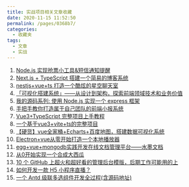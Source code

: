```yaml
---
title: 实战项目相关文章收藏
date: 2020-11-15 11:52:50
permalink: /pages/0368b7/
categories: 
  - 收藏夹
tags: 
  - 文章
  - 实战
---
```


1. [Node.js 实现抢票小工具&短信通知提醒][url-1]
2. [Next.js + TypeScript 搭建一个简易的博客系统][url-2]
3. [nestjs+vue+ts 打造一个酷炫的星空聊天室][url-3]
4. [「可视化搭建系统」——从设计到架构，探索前端领域技术和业务价值][url-4]
5. [我的源码系列: 使用 Node.js 实现一个 express 框架][url-5]
6. [手把手教你打造属于自己团队的前端小报系统][url-6]
7. [Vue3+TypeScript 完整项目上手教程][url-7]
8. [一个基于vue3+vite+ts的完整项目][url-8]
9. [【硬货】vue全家桶+Echarts+百度地图，搭建数据可视化系统][url-9]
10. [Electron+vue从零开始打造一个本地播放器][url-10]
11. [egg+vue+mongodb实践开发在线文档管理平台——水墨文档][url-11]
12. [从0开始实现一个合成大西瓜][url-12]
13. [10 个 GitHub 上超火和超好看的管理后台模版，后期工作可能用的上][url-13]
14. [如何开发一款 H5 小程序直播？][url-14]
15. [一个 Antd 级联多选组件开发全过程(含源码地址)][url-15]

[url-1]: https://juejin.im/post/6844903975301595150
[url-2]: https://mp.weixin.qq.com/s?__biz=MzUzNjk5MTE1OQ==&mid=2247486912&idx=2&sn=4d2d6fbb4f7e12cdb5ddcdc8cad206cf&chksm=faec8918cd9b000e1811f6094c1200d7c859e2f7793a53e0cf8ccaf54e8ed582de383674455c&mpshare=1&scene=1&srcid=0821YhOwbjOvUwue34nnaxWg&sharer_sharetime=1597974298630&sharer_shareid=76605a84a018b6b091677b5240ac0709&key=0a62b63f285655499970de78f104599f6c49f82fe41adcc0c3f0c234e5f7e6b5bdc9ab42864593b58cf0253119bf5a8f56547a8a035516ec34343865fc4fd1724d1bfcc767040623392a4bfc9557f69b9d8198aa4ca288da10561832d44089a08b3014c5b9e0230ddb690ccb477631321a24d573a20ed0e67acb35977d97b929&ascene=1&uin=MTQ3NTQwOTg4MQ%3D%3D&devicetype=Windows+10+x64&version=62090529&lang=zh_CN&exportkey=AZS40raJiThGxsYUPMCpcck%3D&pass_ticket=MRyC7ujU4ZM5Jd3KfXI5vZmueAawa0qE8vlOHZ%2FvhuGICkvC3xEEPurwkBShLSAQ&wx_header=0
[url-3]: https://juejin.im/post/6854573222415826957
[url-4]: https://zhuanlan.zhihu.com/p/164558106
[url-5]: https://mp.weixin.qq.com/s?__biz=MzI2NTk2NzUxNg==&mid=2247487826&idx=1&sn=cec193366ab40af0fdb2ba049a889d7e&chksm=ea9413a1dde39ab7e923bf2690a87b1375fcb43352f82f1a06acea619fe6d1ddf1904b1e2d94&mpshare=1&scene=1&srcid=0806vXwVGJIBLe2UQabqU4lH&sharer_sharetime=1596678277267&sharer_shareid=76605a84a018b6b091677b5240ac0709&key=6c296afc1e26cebc09a07d92e220335cf70e2fa4fca6a8e8afd6901419f34113faee26bbfc5c32b4bc3c99a494c5bbd347b7e51f8df2629936664c911b75e2bb350e85f6fd670374810fadd45f41c51267c2f6291d399e61afc4d724b370732c25d17a74db0ea52fb9d58775bab973b6ac8d65d67d8c35dd5c8baffb3db17dfc&ascene=1&uin=MTQ3NTQwOTg4MQ%3D%3D&devicetype=Windows+10+x64&version=62090529&lang=zh_CN&exportkey=AWha3XlV4FKvdjsFotIP3c8%3D&pass_ticket=MRyC7ujU4ZM5Jd3KfXI5vZmueAawa0qE8vlOHZ%2FvhuGICkvC3xEEPurwkBShLSAQ&wx_header=0
[url-6]: https://www.zoo.team/article/building-a-tabloid-system
[url-7]:https://juejin.im/post/6875713523968802829
[url-8]:https://mp.weixin.qq.com/s?__biz=Mzg5NjAzMjI0NQ==&mid=2247487921&idx=1&sn=8eafbdcaf45e5f4785246c619336e1a0&chksm=c0061d2bf771943d2c30a78874d157aad792e1c8ea90544bc46100af5a48b2cbc5f6195563e1&mpshare=1&scene=1&srcid=1011zrks4jF92BLyPr71YdnE&sharer_sharetime=1602402175527&sharer_shareid=76605a84a018b6b091677b5240ac0709&key=3ecdef47cec4876318e7f1fd2dd124534595b4a14a2d51281192d22963210a04156a66f5febbcbf7d2fe3d4a70e0ab66e90b9bce4c27882740e01207524c28e20f2980c71a5202f6db35399ed80bd021b32de92dfc5215010fb3ee108102b963ae60abbe511b03ff94276d1326c089e88e79ef5cc480816ba427f88374fae0c1&ascene=1&uin=MTQ3NTQwOTg4MQ%3D%3D&devicetype=Windows+10+x64&version=6300002f&lang=zh_CN&exportkey=AY1Ui11AxhxBAUEXSBpn5PY%3D&pass_ticket=JqWxJa8bdrA7kFFDjJ2Ugc%2BYxmazPx5u%2F6xeLa%2BxAbZK6LhP5THzmDnEUiZl159n&wx_header=0
[url-9]:https://mp.weixin.qq.com/s?__biz=MzUzMjA3MTI2NQ==&mid=2247500184&idx=1&sn=ac4e6593d95149cadafaa847dd471429&chksm=faba5796cdcdde801b33947178d042c59699bc10e9ad80d5b7668614a210fb1d171738016384&mpshare=1&scene=1&srcid=1116eckMNW8rvNHP5v2F3Glo&sharer_sharetime=1605490354084&sharer_shareid=76605a84a018b6b091677b5240ac0709&key=ff69355afd56518afcc809c99109586a47f39a71bbcc8d1a0bb258a396f1648128135ff35b8d86124c300612f9c3bc29d7bb85f662923862caa5b70b400de7dd650ccbe1410a22318344262d4e7d311a7d0a9b2e824016bce549c7326875fefbdb4d7b02ab2e3edbe7231bb63ac143eb1aac3712c354b7bd2b7ec749eb067d94&ascene=1&uin=MTQ3NTQwOTg4MQ%3D%3D&devicetype=Windows+10+x64&version=6300002f&lang=zh_CN&exportkey=AUfUhRHsOF%2B8MzwdfGX0SGk%3D&pass_ticket=hDXsm3zCTw3jHfqsbwwE88xnevMZ0et1%2FS%2FS%2BT0u9ba%2FxpnsGYp7DyJFD6Ed4ZaV&wx_header=0
[url-10]:https://mp.weixin.qq.com/s?__biz=MzUzNjk5MTE1OQ==&mid=2247491432&idx=1&sn=fb178bede899cf308224727c5f7c79dd&chksm=faec9bb0cd9b12a6659e657da396eff5f4bd0a5e97b3288fef72ae075b9a8c302ae9ab7687ae&mpshare=1&scene=1&srcid=1118FBXwMiqYj2dVbDdQBar1&sharer_sharetime=1605705960122&sharer_shareid=76605a84a018b6b091677b5240ac0709&key=b21a63ac0a84fad933d0167d0b62f65d69a1a734340f1ebf836f1413df6509ea305f3dc042c6ce3356611517a1140594b038a61b7e1806b1bb3f420e9b5aad122556ec29638848973eb94261788a239e9078bbc581a055b6e47dbb587ad7031c3b9f434a36aa0433861069b1688d0cb8801f96a347e48934a8faf407bec05970&ascene=1&uin=MTQ3NTQwOTg4MQ%3D%3D&devicetype=Windows+10+x64&version=6300002f&lang=zh_CN&exportkey=AaE2ucTRneh9vATb5Jjca3Y%3D&pass_ticket=hDXsm3zCTw3jHfqsbwwE88xnevMZ0et1%2FS%2FS%2BT0u9ba%2FxpnsGYp7DyJFD6Ed4ZaV&wx_header=0
[url-11]:https://mp.weixin.qq.com/s?__biz=MzUzNjk5MTE1OQ==&mid=2247492512&idx=2&sn=55534de0829491eb8c3832416fa5de07&chksm=faef6778cd98ee6e30844ae28d538535de13d595c32eaef3315eedd2cae079d2aa9524d5c6b6&mpshare=1&scene=1&srcid=1202qqWhUEgY28WNuFbLxKuK&sharer_sharetime=1606871828189&sharer_shareid=76605a84a018b6b091677b5240ac0709&key=db703f13e9c93d825922c16b1a82dc8229170c48c5d62df4c051e8fdc73a5ac804920e453994bddc6390c8415674b70b4b3d72677ae8c2da948034749ecfed2ceb1fe3f97f36e4b2972261580c67592a75377078c1637b2d349a0f97df8682f9a0acaa80cea02d85360558b9bdf7609e7cfdb54ca1b16cdf0d1fadeed69d86a2&ascene=1&uin=MTQ3NTQwOTg4MQ%3D%3D&devicetype=Windows+10+x64&version=6300002f&lang=zh_CN&exportkey=Aakyu0LtBcAP2%2FAUuuLZKwo%3D&pass_ticket=hDXsm3zCTw3jHfqsbwwE88xnevMZ0et1%2FS%2FS%2BT0u9ba%2FxpnsGYp7DyJFD6Ed4ZaV&wx_header=0
[url-12]:https://mp.weixin.qq.com/s/Ums80D3wUyGNdUqabxPw7w
[url-13]:https://mp.weixin.qq.com/s/dnLoJ82ryG0o1g2wsm8E3g
[url-14]:https://mp.weixin.qq.com/s/Pv_Qzu9_uVHifzMpMdK5Mg
[url-15]:https://mp.weixin.qq.com/s/_HEU8jfJ1dHtxug_rt5Y1w